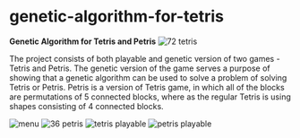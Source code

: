 # genetic-algorithm-for-tetris
**Genetic Algorithm for Tetris and Petris**
![72 tetris](https://github.com/jdziecielski/genetic-algorithm-for-tetris/assets/106883711/b7d28fa3-f62f-40b6-b4d7-6d9fa893fc1c)

The project consists of both playable and genetic version of two games - Tetris and Petris. The genetic version of the game serves a purpose of showing that a genetic algorithm can be used to solve a problem of solving Tetris or Petris. Petris is a version of Tetris game, in which all of the blocks are permutations of 5 connected blocks, where as the regular Tetris is using shapes consisting of 4 connected blocks.  



![menu ](https://github.com/jdziecielski/genetic-algorithm-for-tetris/assets/106883711/5ac4b6da-91ea-4996-8db4-90afaac1fef4)
![36 petris](https://github.com/jdziecielski/genetic-algorithm-for-tetris/assets/106883711/dfd7a770-3f48-4a96-8788-f7c1c8988bdd)
![tetris playable](https://github.com/jdziecielski/genetic-algorithm-for-tetris/assets/106883711/18834d9d-f73d-43aa-b41c-9ca4fb493e36)
![petris playable](https://github.com/jdziecielski/genetic-algorithm-for-tetris/assets/106883711/41d095b5-c1a8-4df3-aac0-e83dabfa38db)


